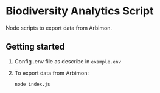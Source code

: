 # Biodiversity Analytics Script

Node scripts to export data from Arbimon.

## Getting started

1. Config .env file as describe in `example.env`

2. To export data from Arbimon:

    `node index.js` 
